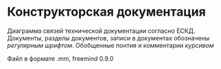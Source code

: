 # Конструкторская документация

Диаграмма связей технической документации согласно ЕСКД.
Документы, разделы документов, записи в документах обозначены *регулярным шрифтом*.
Обобщенные понтия и комментарии _курсивом_

Файл в формате .mm, freemind 0.9.0
